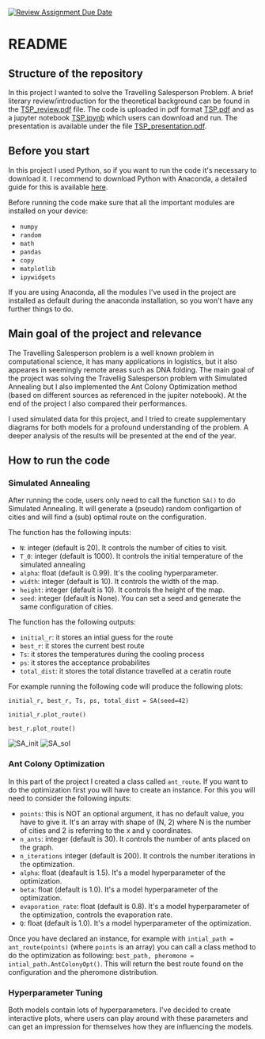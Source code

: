 [![Review Assignment Due Date](https://classroom.github.com/assets/deadline-readme-button-24ddc0f5d75046c5622901739e7c5dd533143b0c8e959d652212380cedb1ea36.svg)](https://classroom.github.com/a/foXtNvtG)


# README


## Structure of the repository

In this project I wanted to solve the Travelling Salesperson Problem. A brief literary review/introduction for the theoretical background can be found in the [TSP_review.pdf](TSP_review.pdf) file. The code is uploaded in pdf format [TSP.pdf](TSP.pdf) and as a jupyter notebook [TSP.ipynb](TSP.ipynb) which users can download and run. The presentation is available under the file [TSP_presentation.pdf](TSP_presentation.pdf).

## Before you start

In this project I used Python, so if you want to run the code it's necessary to download it. I recommend to download Python with Anaconda, a detailed guide for this is available [here](https://docs.anaconda.com/free/anaconda/install/).

Before running the code make sure that all the important modules are installed on your device:
- `numpy`
- `random`
- `math`
- `pandas`
- `copy`
- `matplotlib`
- `ipywidgets`

If you are using Anaconda, all the modules I've used in the project are installed as default during the anaconda installation, so you won't have any further things to do.


## Main goal of the project and relevance

The Travelling Salesperson problem is a well known problem in computational science, it has many applications in logistics, but it also appeares in seemingly remote areas such as DNA folding. The main goal of the project was solving the Travellig Salesperson problem with Simulated Annealing but I also implemented the Ant Colony Optimization method (based on different sources as referenced in the jupiter notebook). At the end of the project I also compared their performances.

I used simulated data for this project, and I tried to create supplementary diagrams for both models for a profound understanding of the problem. A deeper analysis of the results will be presented at the end of the year.

## How to run the code

### Simulated Annealing

After running the code, users only need to call the function `SA()` to do Simulated Annealing. It will generate a (pseudo) random configartion of cities and will find a (sub) optimal route on the configuration. 

The function has the following inputs:

- `N`: integer (default is 20). It controls the number of cities to visit. 
- `T_0`: integer (default is 1000). It controls the initial temperature of the simulated annealing
- `alpha`: float (default is 0.99). It's the cooling hyperparameter.
- `width`: integer (default is 10). It controls the width of the map.
- `height`: integer (default is 10). It controls the height of the map.
- `seed`: integer (default is None). You can set a seed and generate the same configuration of cities.

The function has the following outputs:

- `initial_r`: it stores an intial guess for the route
- `best_r`: it stores the current best route
- `Ts`: it stores the temperatures during the cooling process
- `ps`: it stores the acceptance probabilites
- `total_dist`: it stores the total distance travelled at a ceratin route

For example running the following code will produce the following plots:

`initial_r, best_r, Ts, ps, total_dist = SA(seed=42)`

`initial_r.plot_route()`

`best_r.plot_route()`

![SA_init](https://github.com/ACM40960/project-fischu42/assets/115270211/c193ed87-d7f8-4b8f-8400-476ecf53bf05)
![SA_sol](https://github.com/ACM40960/project-fischu42/assets/115270211/16e85d6c-65db-4047-9a46-da6d746fe2c3)




### Ant Colony Optimization

In this part of the project I created a class called `ant_route`. If you want to do the optimization first you will have to create an instance. For this you will need to consider the following inputs:

- `points`: this is NOT an optional argument, it has no default value, you have to give it. It's an array with shape of (N, 2) where N is the number of cities and 2 is referring to the x and y coordinates.
- `n_ants`: integer (default is 30). It controls the number of ants placed on the graph.
- `n_iterations` integer (default is 200). It controls the number iterations in the optimization.
- `alpha`: float (deafault is 1.5). It's a model hyperparameter of the optimization.
- `beta`: float (default is 1.0). It's a model hyperparameter of the optimization.
- `evaporation_rate`: float (default is 0.8). It's a model hyperparameter of the optimization, controls the evaporation rate.
- `Q`: float (default is 1.0). It's a model hyperparameter of the optimization.

Once you have declared an instance, for example with `intial_path = ant_route(points)` (where `points` is an array) you can call a class method to do the optimization as following: `best_path, pheromone = intial_path.AntColonyOpt()`. This will return the best route found on the configuration and the pheromone distribution.

### Hyperparameter Tuning

Both models contain lots of hyperparameters. I've decided to create interactive plots, where users can play around with these parameters and can get an impression for themselves how they are influencing the models.








